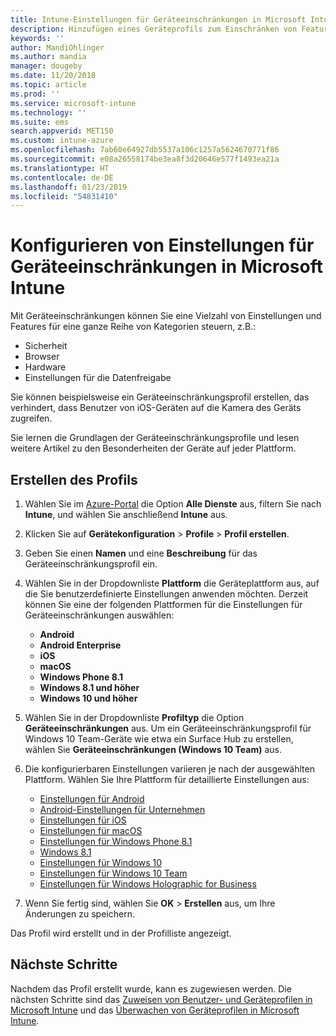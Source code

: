 ```yaml
---
title: Intune-Einstellungen für Geräteeinschränkungen in Microsoft Intune – Azure | Microsoft-Dokumentation
description: Hinzufügen eines Geräteprofils zum Einschränken von Features unter Android-, macOS-, iOS-, Windows Phone- und Windows 10-Geräten in Microsoft Intune
keywords: ''
author: MandiOhlinger
ms.author: mandia
manager: dougeby
ms.date: 11/20/2018
ms.topic: article
ms.prod: ''
ms.service: microsoft-intune
ms.technology: ''
ms.suite: ems
search.appverid: MET150
ms.custom: intune-azure
ms.openlocfilehash: 7ab60e64927db5537a106c1257a5624670771f86
ms.sourcegitcommit: e08a26558174be3ea8f3d20646e577f1493ea21a
ms.translationtype: HT
ms.contentlocale: de-DE
ms.lasthandoff: 01/23/2019
ms.locfileid: "54831410"
---
```

# <a name="configure-device-restriction-settings-in-microsoft-intune"></a>Konfigurieren von Einstellungen für Geräteeinschränkungen in Microsoft Intune

Mit Geräteeinschränkungen können Sie eine Vielzahl von Einstellungen und Features für eine ganze Reihe von Kategorien steuern, z.B.:
- Sicherheit
- Browser
- Hardware
- Einstellungen für die Datenfreigabe

Sie können beispielsweise ein Geräteeinschränkungsprofil erstellen, das verhindert, dass Benutzer von iOS-Geräten auf die Kamera des Geräts zugreifen.

Sie lernen die Grundlagen der Geräteeinschränkungsprofile und lesen weitere Artikel zu den Besonderheiten der Geräte auf jeder Plattform.

## <a name="create-the-profile"></a>Erstellen des Profils

1. Wählen Sie im [Azure-Portal](https://portal.azure.com) die Option **Alle Dienste** aus, filtern Sie nach **Intune**, und wählen Sie anschließend **Intune** aus.
2. Klicken Sie auf **Gerätekonfiguration** > **Profile** > **Profil erstellen**.
3. Geben Sie einen **Namen** und eine **Beschreibung** für das Geräteeinschränkungsprofil ein.
4. Wählen Sie in der Dropdownliste **Plattform** die Geräteplattform aus, auf die Sie benutzerdefinierte Einstellungen anwenden möchten. Derzeit können Sie eine der folgenden Plattformen für die Einstellungen für Geräteeinschränkungen auswählen:

    - **Android**
    - **Android Enterprise**
    - **iOS**
    - **macOS**
    - **Windows Phone 8.1**
    - **Windows 8.1 und höher**
    - **Windows 10 und höher**

5. Wählen Sie in der Dropdownliste **Profiltyp** die Option **Geräteeinschränkungen** aus. Um ein Geräteeinschränkungsprofil für Windows 10 Team-Geräte wie etwa ein Surface Hub zu erstellen, wählen Sie **Geräteeinschränkungen (Windows 10 Team)** aus.
6. Die konfigurierbaren Einstellungen variieren je nach der ausgewählten Plattform. Wählen Sie Ihre Plattform für detaillierte Einstellungen aus:

    - [Einstellungen für Android](device-restrictions-android.md)
    - [Android-Einstellungen für Unternehmen](device-restrictions-android-for-work.md)
    - [Einstellungen für iOS](device-restrictions-ios.md)
    - [Einstellungen für macOS](device-restrictions-macos.md)
    - [Einstellungen für Windows Phone 8.1](device-restrictions-windows-phone-8-1.md)
    - [Windows 8.1](device-restrictions-windows-8-1.md)
    - [Einstellungen für Windows 10](device-restrictions-windows-10.md)
    - [Einstellungen für Windows 10 Team](device-restrictions-windows-10-teams.md)
    - [Einstellungen für Windows Holographic for Business](device-restrictions-windows-holographic.md)

7. Wenn Sie fertig sind, wählen Sie **OK** > **Erstellen** aus, um Ihre Änderungen zu speichern.

Das Profil wird erstellt und in der Profilliste angezeigt.

## <a name="next-steps"></a>Nächste Schritte

Nachdem das Profil erstellt wurde, kann es zugewiesen werden. Die nächsten Schritte sind das [Zuweisen von Benutzer- und Geräteprofilen in Microsoft Intune](device-profile-assign.md) und das [Überwachen von Geräteprofilen in Microsoft Intune](device-profile-monitor.md).

<!--  Removing image as part of design review; retaining source until we known the disposition.

## Example of device restriction settings

In this high-level example, you'll create a device restriction policy that blocks the use of the built-in camera app on Android devices.

![How to disable the camera on Android devices](./media/disable-android-camera.png)

-->

